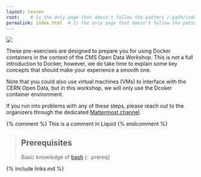 ```yaml
---
layout: lesson
root: .  # Is the only page that doesn't follow the pattern /:path/index.html
permalink: index.html  # Is the only page that doesn't follow the pattern /:path/index.html
---
```

![](assets/img/docker_opendata_logo.png)

These pre-exercises are designed to prepare you for using Docker containers in the context of
the CMS Open Data Workshop. This is *not* a full introduction to Docker, however,
we do take time to explain some key concepts that should make your experience a smooth one.

Note that you could also use virtual machines (VMs) to interface with the CERN Open Data,
but in this workshop, we will only use the Dcoker container environment.

If you run into problems with any of these steps, please reach out to the organizers
through the dedicated [Mattermost channel](https://mattermost.web.cern.ch/cmsodws2022/channels/docker-pre-exercise).

<!-- this is an html comment -->

{% comment %} This is a comment in Liquid {% endcomment %}

> ## Prerequisites
>
> Basic knowledge of [bash](https://swcarpentry.github.io/shell-novice/01-intro/index.html#the-shell)
{: .prereq}

{% include links.md %}
